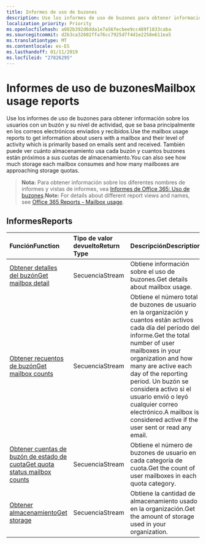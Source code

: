 ```yaml
---
title: Informes de uso de buzones
description: Use los informes de uso de buzones para obtener información sobre los usuarios con un buzón y su nivel de actividad, que se basa principalmente en los correos electrónicos enviados y recibidos. También puede ver cuánto almacenamiento usa cada buzón y cuantos buzones están próximos a sus cuotas de almacenamiento.
localization_priority: Priority
ms.openlocfilehash: a802b392d6dda1e7a56fecbee9cc489f1833caba
ms.sourcegitcommit: d2b3ca32602ffa76cc7925d7f4d1e2258e611ea5
ms.translationtype: MT
ms.contentlocale: es-ES
ms.lasthandoff: 01/11/2019
ms.locfileid: "27826295"
---
```

# <a name="mailbox-usage-reports"></a><span data-ttu-id="fe63d-104">Informes de uso de buzones</span><span class="sxs-lookup"><span data-stu-id="fe63d-104">Mailbox usage reports</span></span>

<span data-ttu-id="fe63d-105">Use los informes de uso de buzones para obtener información sobre los usuarios con un buzón y su nivel de actividad, que se basa principalmente en los correos electrónicos enviados y recibidos.</span><span class="sxs-lookup"><span data-stu-id="fe63d-105">Use the mailbox usage reports to get information about users with a mailbox and their level of activity which is primarily based on emails sent and received.</span></span> <span data-ttu-id="fe63d-106">También puede ver cuánto almacenamiento usa cada buzón y cuantos buzones están próximos a sus cuotas de almacenamiento.</span><span class="sxs-lookup"><span data-stu-id="fe63d-106">You can also see how much storage each mailbox consumes and how many mailboxes are approaching storage quotas.</span></span>

> <span data-ttu-id="fe63d-107">**Nota:** Para obtener información sobre los diferentes nombres de informes y vistas de informes, vea [Informes de Office 365: Uso de buzones](https://support.office.com/client/Mailbox-usage-beffbe01-ce2d-4614-9ae5-7898868e2729).</span><span class="sxs-lookup"><span data-stu-id="fe63d-107">**Note:** For details about different report views and names, see [Office 365 Reports - Mailbox usage](https://support.office.com/client/Mailbox-usage-beffbe01-ce2d-4614-9ae5-7898868e2729).</span></span>

## <a name="reports"></a><span data-ttu-id="fe63d-108">Informes</span><span class="sxs-lookup"><span data-stu-id="fe63d-108">Reports</span></span>

| <span data-ttu-id="fe63d-109">Función</span><span class="sxs-lookup"><span data-stu-id="fe63d-109">Function</span></span>                                 | <span data-ttu-id="fe63d-110">Tipo de valor devuelto</span><span class="sxs-lookup"><span data-stu-id="fe63d-110">Return Type</span></span> | <span data-ttu-id="fe63d-111">Descripción</span><span class="sxs-lookup"><span data-stu-id="fe63d-111">Description</span></span>                              |
| :--------------------------------------- | :---------- | :--------------------------------------- |
| [<span data-ttu-id="fe63d-112">Obtener detalles del buzón</span><span class="sxs-lookup"><span data-stu-id="fe63d-112">Get mailbox detail</span></span>](../api/reportroot-getmailboxusagedetail.md) | <span data-ttu-id="fe63d-113">Secuencia</span><span class="sxs-lookup"><span data-stu-id="fe63d-113">Stream</span></span>      | <span data-ttu-id="fe63d-114">Obtiene información sobre el uso de buzones.</span><span class="sxs-lookup"><span data-stu-id="fe63d-114">Get details about mailbox usage.</span></span>         |
| [<span data-ttu-id="fe63d-115">Obtener recuentos de buzón</span><span class="sxs-lookup"><span data-stu-id="fe63d-115">Get mailbox counts</span></span>](../api/reportroot-getmailboxusagemailboxcounts.md) | <span data-ttu-id="fe63d-116">Secuencia</span><span class="sxs-lookup"><span data-stu-id="fe63d-116">Stream</span></span>      | <span data-ttu-id="fe63d-117">Obtiene el número total de buzones de usuario en la organización y cuantos están activos cada día del período del informe.</span><span class="sxs-lookup"><span data-stu-id="fe63d-117">Get the total number of user mailboxes in your organization and how many are active each day of the reporting period.</span></span> <span data-ttu-id="fe63d-118">Un buzón se considera activo si el usuario envió o leyó cualquier correo electrónico.</span><span class="sxs-lookup"><span data-stu-id="fe63d-118">A mailbox is considered active if the user sent or read any email.</span></span> |
| [<span data-ttu-id="fe63d-119">Obtener cuentas de buzón de estado de cuota</span><span class="sxs-lookup"><span data-stu-id="fe63d-119">Get quota status mailbox counts</span></span>](../api/reportroot-getmailboxusagequotastatusmailboxcounts.md) | <span data-ttu-id="fe63d-120">Secuencia</span><span class="sxs-lookup"><span data-stu-id="fe63d-120">Stream</span></span>      | <span data-ttu-id="fe63d-121">Obtiene el número de buzones de usuario en cada categoría de cuota.</span><span class="sxs-lookup"><span data-stu-id="fe63d-121">Get the count of user mailboxes in each quota category.</span></span> |
| [<span data-ttu-id="fe63d-122">Obtener almacenamiento</span><span class="sxs-lookup"><span data-stu-id="fe63d-122">Get storage</span></span>](../api/reportroot-getmailboxusagestorage.md) | <span data-ttu-id="fe63d-123">Secuencia</span><span class="sxs-lookup"><span data-stu-id="fe63d-123">Stream</span></span>      | <span data-ttu-id="fe63d-124">Obtiene la cantidad de almacenamiento usado en la organización.</span><span class="sxs-lookup"><span data-stu-id="fe63d-124">Get the amount of storage used in your organization.</span></span> |
